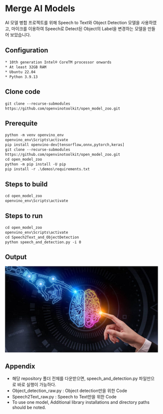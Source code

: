 # Merge AI Models
AI 모델 병합 프로젝트를 위해 Speech to Text와 Object Detection 모델을 사용하였고,
마이크를 이용하여 Speech로 Detect된 Object의 Label을 변경하는 모델을 만들어 보았습니다.


## Configuration
~~~
* 10th generation Intel® CoreTM processor onwards
* At least 32GB RAM
* Ubuntu 22.04
* Python 3.9.13
~~~

## Clone code
~~~
git clone --recurse-submodules https://github.com/openvinotoolkit/open_model_zoo.git
~~~

## Prerequite
~~~
python -m venv openvino_env
openvino_env\Scripts\activate
pip install openvino-dev[tensorflow,onnx,pytorch,keras]
git clone --recurse-submodules https://github.com/openvinotoolkit/open_model_zoo.git
cd open_model_zoo
python -m pip install -U pip
pip install -r .\demos\requirements.txt
~~~

## Steps to build
~~~
cd open_model_zoo
openvino_env\Scripts\activate
~~~

## Steps to run
~~~
cd open_model_zoo
openvino_env\Scripts\activate
cd Speech2Text_and_ObjectDetection
python speech_and_detection.py -i 0
~~~

## Output
![./images/result.jpg](./images/result.jpg)

## Appendix
- 해당 repository 폴더 전체를 다운받으면, speech_and_detection.py 파일만으로 바로 실행이 가능하다.
- Object_detection_raw.py : Object detection만을 위한 Code
- Speech2Text_raw.py : Speech to Text만을 위한 Code
- To use one model, Additional library installations and directory paths should be noted.

